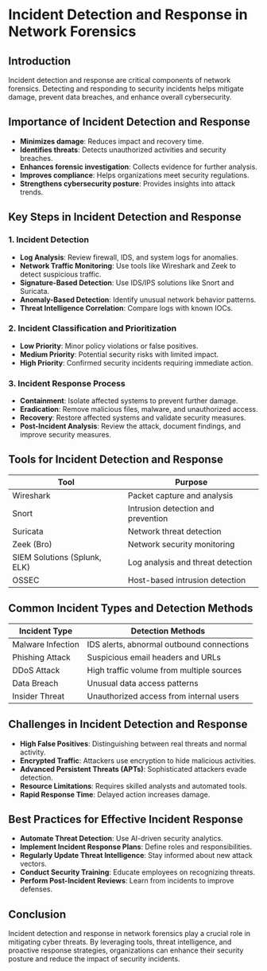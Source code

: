 # Incident Detection and Response in Network Forensics

## Introduction
Incident detection and response are critical components of network forensics. Detecting and responding to security incidents helps mitigate damage, prevent data breaches, and enhance overall cybersecurity.

## Importance of Incident Detection and Response
- **Minimizes damage**: Reduces impact and recovery time.
- **Identifies threats**: Detects unauthorized activities and security breaches.
- **Enhances forensic investigation**: Collects evidence for further analysis.
- **Improves compliance**: Helps organizations meet security regulations.
- **Strengthens cybersecurity posture**: Provides insights into attack trends.

## Key Steps in Incident Detection and Response
### 1. **Incident Detection**
   - **Log Analysis**: Review firewall, IDS, and system logs for anomalies.
   - **Network Traffic Monitoring**: Use tools like Wireshark and Zeek to detect suspicious traffic.
   - **Signature-Based Detection**: Use IDS/IPS solutions like Snort and Suricata.
   - **Anomaly-Based Detection**: Identify unusual network behavior patterns.
   - **Threat Intelligence Correlation**: Compare logs with known IOCs.

### 2. **Incident Classification and Prioritization**
   - **Low Priority**: Minor policy violations or false positives.
   - **Medium Priority**: Potential security risks with limited impact.
   - **High Priority**: Confirmed security incidents requiring immediate action.

### 3. **Incident Response Process**
   - **Containment**: Isolate affected systems to prevent further damage.
   - **Eradication**: Remove malicious files, malware, and unauthorized access.
   - **Recovery**: Restore affected systems and validate security measures.
   - **Post-Incident Analysis**: Review the attack, document findings, and improve security measures.

## Tools for Incident Detection and Response
| Tool | Purpose |
|------|---------|
| Wireshark | Packet capture and analysis |
| Snort | Intrusion detection and prevention |
| Suricata | Network threat detection |
| Zeek (Bro) | Network security monitoring |
| SIEM Solutions (Splunk, ELK) | Log analysis and threat detection |
| OSSEC | Host-based intrusion detection |

## Common Incident Types and Detection Methods
| Incident Type | Detection Methods |
|--------------|------------------|
| Malware Infection | IDS alerts, abnormal outbound connections |
| Phishing Attack | Suspicious email headers and URLs |
| DDoS Attack | High traffic volume from multiple sources |
| Data Breach | Unusual data access patterns |
| Insider Threat | Unauthorized access from internal users |

## Challenges in Incident Detection and Response
- **High False Positives**: Distinguishing between real threats and normal activity.
- **Encrypted Traffic**: Attackers use encryption to hide malicious activities.
- **Advanced Persistent Threats (APTs)**: Sophisticated attackers evade detection.
- **Resource Limitations**: Requires skilled analysts and automated tools.
- **Rapid Response Time**: Delayed action increases damage.

## Best Practices for Effective Incident Response
- **Automate Threat Detection**: Use AI-driven security analytics.
- **Implement Incident Response Plans**: Define roles and responsibilities.
- **Regularly Update Threat Intelligence**: Stay informed about new attack vectors.
- **Conduct Security Training**: Educate employees on recognizing threats.
- **Perform Post-Incident Reviews**: Learn from incidents to improve defenses.

## Conclusion
Incident detection and response in network forensics play a crucial role in mitigating cyber threats. By leveraging tools, threat intelligence, and proactive response strategies, organizations can enhance their security posture and reduce the impact of security incidents.
